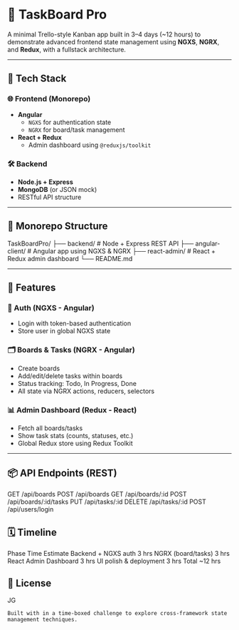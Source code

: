 # 🧠 TaskBoard Pro

A minimal Trello-style Kanban app built in 3–4 days (~12 hours) to demonstrate advanced frontend state management using **NGXS**, **NGRX**, and **Redux**, with a fullstack architecture.

---

## 🚀 Tech Stack

### 🌐 Frontend (Monorepo)

- **Angular**
  - `NGXS` for authentication state
  - `NGRX` for board/task management
- **React + Redux**
  - Admin dashboard using `@reduxjs/toolkit`

### 🛠 Backend

- **Node.js + Express**
- **MongoDB** (or JSON mock)
- RESTful API structure

---

## 📂 Monorepo Structure

TaskBoardPro/
├── backend/ # Node + Express REST API
├── angular-client/ # Angular app using NGXS & NGRX
├── react-admin/ # React + Redux admin dashboard
└── README.md

---

## 🧩 Features

### 👤 Auth (NGXS - Angular)

- Login with token-based authentication
- Store user in global NGXS state

### 🗂 Boards & Tasks (NGRX - Angular)

- Create boards
- Add/edit/delete tasks within boards
- Status tracking: Todo, In Progress, Done
- All state via NGRX actions, reducers, selectors

### 📊 Admin Dashboard (Redux - React)

- Fetch all boards/tasks
- Show task stats (counts, statuses, etc.)
- Global Redux store using Redux Toolkit

---

## 📦 API Endpoints (REST)

GET /api/boards
POST /api/boards
GET /api/boards/:id
POST /api/boards/:id/tasks
PUT /api/tasks/:id
DELETE /api/tasks/:id
POST /api/users/login

## 🗓 Timeline

Phase Time Estimate
Backend + NGXS auth 3 hrs
NGRX (board/tasks) 3 hrs
React Admin Dashboard 3 hrs
UI polish & deployment 3 hrs
Total ~12 hrs

## 📜 License

JG

    Built with in a time-boxed challenge to explore cross-framework state management techniques.
